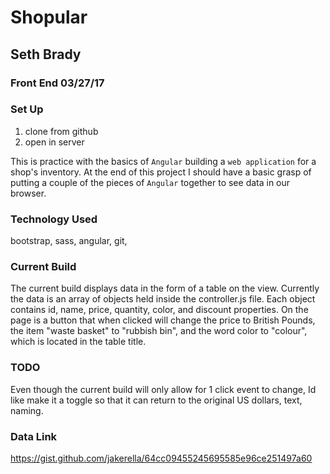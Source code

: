 # Shopular
## Seth Brady
### Front End 03/27/17


### Set Up

1. clone from github
2. open in server


This is practice with the basics of ``Angular`` building a ``web application``
for a shop's inventory. At the end of this project I should have a basic
grasp of putting a couple of the pieces of ``Angular`` together to see data in
our browser.


### Technology Used
bootstrap, sass, angular, git,

### Current Build
The current build displays data in the form of a table on the view. Currently the data
is an array of objects held inside the controller.js file. Each object contains
id, name, price, quantity, color, and discount properties. On the page is a button
that when clicked will change the price to British Pounds, the item "waste basket"
to "rubbish bin", and the word color to "colour", which is located in the
table title.

### TODO
Even though the current build will only allow for 1 click event to change, Id like
make it a toggle so that it can return to the original US dollars, text, naming.


### Data Link
https://gist.github.com/jakerella/64cc09455245695585e96ce251497a60
